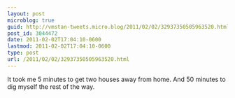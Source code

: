 ```yaml
---
layout: post
microblog: true
guid: http://vmstan-tweets.micro.blog/2011/02/02/32937350505963520.html
post_id: 3044472
date: 2011-02-02T17:04:10-0600
lastmod: 2011-02-02T17:04:10-0600
type: post
url: /2011/02/02/32937350505963520.html
---
```

It took me 5 minutes to get two houses away from home. And 50 minutes to dig myself the rest of the way.
